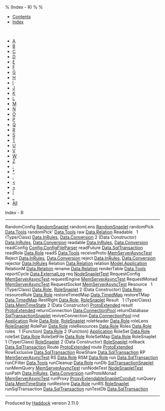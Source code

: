 % (Index - R)
% 
% 

-   [Contents](index.html)
-   [Index](doc-index.html)

 

-   [A](doc-index-A.html)
-   [B](doc-index-B.html)
-   [C](doc-index-C.html)
-   [D](doc-index-D.html)
-   [E](doc-index-E.html)
-   [F](doc-index-F.html)
-   [G](doc-index-G.html)
-   [H](doc-index-H.html)
-   [I](doc-index-I.html)
-   [J](doc-index-J.html)
-   [K](doc-index-K.html)
-   [L](doc-index-L.html)
-   [M](doc-index-M.html)
-   [N](doc-index-N.html)
-   [O](doc-index-O.html)
-   [P](doc-index-P.html)
-   [Q](doc-index-Q.html)
-   [R](doc-index-R.html)
-   [S](doc-index-S.html)
-   [T](doc-index-T.html)
-   [U](doc-index-U.html)
-   [V](doc-index-V.html)
-   [W](doc-index-W.html)
-   [Z](doc-index-Z.html)
-   [:](doc-index-58.html)
-   [\*](doc-index-42.html)
-   [.](doc-index-46.html)
-   [\<](doc-index-60.html)
-   [=](doc-index-61.html)
-   [|](doc-index-124.html)
-   [\_](doc-index-95.html)
-   [All](doc-index-All.html)

Index - R

  ---------------------- --------------------------------------------------------------------------------------------------
  RandomConfig           [RandomSnaplet](RandomSnaplet.html#t:RandomConfig)
  randomLens             [RandomSnaplet](RandomSnaplet.html#v:randomLens)
  randomPick             [Data.Tools](Data-Tools.html#v:randomPick)
  randomPick'            [Data.Tools](Data-Tools.html#v:randomPick-39-)
  raw                    [Data.Relation](Data-Relation.html#v:raw)
  Readable                
  1 (Type/Class)         [Data.InRules](Data-InRules.html#t:Readable), [Data.Conversion](Data-Conversion.html#t:Readable)
  2 (Data Constructor)   [Data.InRules](Data-InRules.html#v:Readable), [Data.Conversion](Data-Conversion.html#v:Readable)
  readable               [Data.InRules](Data-InRules.html#v:readable), [Data.Conversion](Data-Conversion.html#v:readable)
  readConfig             [Config.ConfigFileParser](Config-ConfigFileParser.html#v:readConfig)
  readFuture             [Data.SqlTransaction](Data-SqlTransaction.html#v:readFuture)
  readRole               [Data.Role](Data-Role.html#v:readRole)
  readS                  [Data.Tools](Data-Tools.html#v:readS)
  receiveProto           [MemServerAsyncTest](MemServerAsyncTest.html#v:receiveProto)
  Reject                 [Data.InRules](Data-InRules.html#v:Reject), [Data.Conversion](Data-Conversion.html#v:Reject)
  reject                 [Data.InRules](Data-InRules.html#v:reject), [Data.Conversion](Data-Conversion.html#v:reject)
  rejector               [Data.InRules](Data-InRules.html#v:rejector)
  Relation               [Data.Relation](Data-Relation.html#t:Relation)
  relation               [Model.Application](Model-Application.html#v:relation)
  RelationM              [Data.Relation](Data-Relation.html#t:RelationM)
  rename                 [Data.Relation](Data-Relation.html#v:rename)
  renderTable            [Data.Tools](Data-Tools.html#v:renderTable)
  reportCycle            [Data.ExternalLog](Data-ExternalLog.html#v:reportCycle)
  req                    [NodeSnapletTest](NodeSnapletTest.html#v:req)
  RequestConfig          [MemServerAsyncTest](MemServerAsyncTest.html#t:RequestConfig)
  requestEngine          [MemServerAsyncTest](MemServerAsyncTest.html#v:requestEngine)
  RequestMonad           [MemServerAsyncTest](MemServerAsyncTest.html#t:RequestMonad)
  RequestSocket          [MemServerAsyncTest](MemServerAsyncTest.html#t:RequestSocket)
  Resource                
  1 (Type/Class)         [Data.Role](Data-Role.html#t:Resource), [RoleSnaplet](RoleSnaplet.html#t:Resource)
  2 (Data Constructor)   [Data.Role](Data-Role.html#v:Resource)
  resourceRule           [Data.Role](Data-Role.html#v:resourceRule)
  restoreTimedMap        [Data.TimedMap](Data-TimedMap.html#v:restoreTimedMap)
  restoreTMap            [Data.TimedMap](Data-TimedMap.html#v:restoreTMap)
  RestRight              [Data.Role](Data-Role.html#t:RestRight), [RoleSnaplet](RoleSnaplet.html#t:RestRight)
  Result                  
  1 (Type/Class)         [Data.MemTimeState](Data-MemTimeState.html#t:Result)
  2 (Data Constructor)   [ProtoExtended](ProtoExtended.html#v:Result)
  result                 [ProtoExtended](ProtoExtended.html#v:result)
  returnConnection       [Data.ConnectionPool](Data-ConnectionPool.html#v:returnConnection)
  returnDatabase         [SqlTransactionSnaplet](SqlTransactionSnaplet.html#v:returnDatabase)
  reviveConnection       [Data.ConnectionPool](Data-ConnectionPool.html#v:reviveConnection)
  rnd                    [Application](Application.html#v:rnd)
  Role                   [Data.Role](Data-Role.html#t:Role), [RoleSnaplet](RoleSnaplet.html#t:Role)
  roleHeader             [Data.Role](Data-Role.html#v:roleHeader)
  roleLens               [RoleSnaplet](RoleSnaplet.html#v:roleLens)
  RolePair               [Data.Role](Data-Role.html#t:RolePair)
  roleResources          [Data.Role](Data-Role.html#v:roleResources)
  Roles                  [Data.Role](Data-Role.html#v:Roles)
  roles                   
  1 (Function)           [Data.Role](Data-Role.html#v:roles)
  2 (Function)           [Application](Application.html#v:roles)
  RoleSet                [Data.Role](Data-Role.html#t:RoleSet)
  roleSet                [Data.Role](Data-Role.html#v:roleSet)
  RoleSetFile            [Data.Role](Data-Role.html#t:RoleSetFile)
  RoleSetMap             [Data.Role](Data-Role.html#t:RoleSetMap)
  RoleSnaplet             
  1 (Type/Class)         [RoleSnaplet](RoleSnaplet.html#t:RoleSnaplet)
  2 (Data Constructor)   [RoleSnaplet](RoleSnaplet.html#v:RoleSnaplet)
  rollback               [Data.SqlTransaction](Data-SqlTransaction.html#v:rollback)
  Route                  [ProtoExtended](ProtoExtended.html#v:Route)
  route                  [ProtoExtended](ProtoExtended.html#v:route)
  RowExclusive           [Data.SqlTransaction](Data-SqlTransaction.html#v:RowExclusive)
  RowShare               [Data.SqlTransaction](Data-SqlTransaction.html#v:RowShare)
  RP                     [MemServerAsyncTest](MemServerAsyncTest.html#v:RP)
  RS                     [Data.Role](Data-Role.html#v:RS)
  RSM                    [Data.Role](Data-Role.html#v:RSM)
  run                    [Data.SqlTransaction](Data-SqlTransaction.html#v:run)
  runCFilter             [Data.Tools](Data-Tools.html#v:runCFilter)
  runCleanup             [Data.Role](Data-Role.html#v:runCleanup)
  runDb                  [SqlTransactionSnaplet](SqlTransactionSnaplet.html#v:runDb)
  runMemQuery            [MemServerAsyncTest](MemServerAsyncTest.html#v:runMemQuery)
  runNodeTest            [NodeSnapletTest](NodeSnapletTest.html#v:runNodeTest)
  runPath                [Data.InRules](Data-InRules.html#v:runPath), [Data.Conversion](Data-Conversion.html#v:runPath)
  runProtoMonad          [MemServerAsyncTest](MemServerAsyncTest.html#v:runProtoMonad)
  runProxy               [ProxyExtendableSnapletConduit](ProxyExtendableSnapletConduit.html#v:runProxy)
  runQuery               [Data.MemTimeState](Data-MemTimeState.html#v:runQuery)
  runRestore             [Data.Role](Data-Role.html#v:runRestore)
  runRS                  [RoleSnaplet](RoleSnaplet.html#v:runRS)
  runSqlTransaction      [Data.SqlTransaction](Data-SqlTransaction.html#v:runSqlTransaction)
  runTestDb              [Data.SqlTransaction](Data-SqlTransaction.html#v:runTestDb)
  ---------------------- --------------------------------------------------------------------------------------------------

Produced by [Haddock](http://www.haskell.org/haddock/) version 2.11.0
